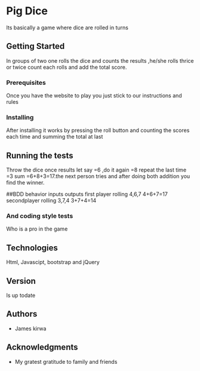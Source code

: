 # Pig Dice

Its basically a game where dice are rolled in turns

## Getting Started

In groups of two one rolls the dice and counts the results ,he/she rolls thrice or twice count each rolls
and add the total score.

### Prerequisites
Once you have the website to play you just stick to our instructions and rules

### Installing
After installing it works by pressing the roll button and counting the scores
each time and summing the total at last

## Running the tests

Throw the dice once results let say =6 ,do it again =8 repeat the last time =3
sum =6+8+3=17.the next person tries and after doing both addition you find the winner.

##BDD
 behavior                           inputs                 outputs
first player rolling             4,6,7                    4+6+7=17
secondplayer rolling             3,7,4                    3+7+4=14

### And coding style tests
Who is a pro in the game



## Technologies

 Html, Javascipt, bootstrap and jQuery


## Version

Is up todate

## Authors

* James kirwa

## Acknowledgments

* My gratest gratitude to family and friends
